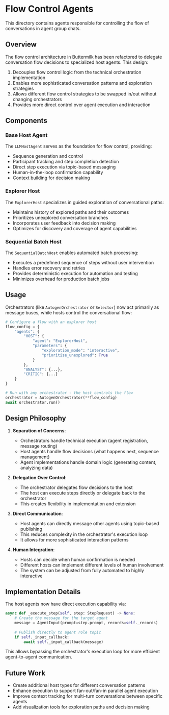 # Flow Control Agents

This directory contains agents responsible for controlling the flow of conversations in agent group chats.

## Overview

The flow control architecture in Buttermilk has been refactored to delegate conversation flow decisions to specialized host agents. This design:

1. Decouples flow control logic from the technical orchestration implementation
2. Enables more sophisticated conversation patterns and exploration strategies
3. Allows different flow control strategies to be swapped in/out without changing orchestrators
4. Provides more direct control over agent execution and interaction

## Components

### Base Host Agent

The `LLMHostAgent` serves as the foundation for flow control, providing:

- Sequence generation and control
- Participant tracking and step completion detection
- Direct step execution via topic-based messaging
- Human-in-the-loop confirmation capability
- Context building for decision making

### Explorer Host

The `ExplorerHost` specializes in guided exploration of conversational paths:

- Maintains history of explored paths and their outcomes
- Prioritizes unexplored conversation branches
- Incorporates user feedback into decision making
- Optimizes for discovery and coverage of agent capabilities

### Sequential Batch Host

The `SequentialBatchHost` enables automated batch processing:

- Executes a predefined sequence of steps without user intervention
- Handles error recovery and retries
- Provides deterministic execution for automation and testing
- Minimizes overhead for production batch jobs

## Usage

Orchestrators (like `AutogenOrchestrator` or `Selector`) now act primarily as message buses, while hosts control the conversational flow:

```python
# Configure a flow with an explorer host
flow_config = {
    "agents": {
        "HOST": {
            "agent": "ExplorerHost",
            "parameters": {
                "exploration_mode": "interactive", 
                "prioritize_unexplored": True
            }
        },
        "ANALYST": {...},
        "CRITIC": {...}
    }
}

# Run with any orchestrator - the host controls the flow
orchestrator = AutogenOrchestrator(**flow_config)
await orchestrator.run()
```

## Design Philosophy

1. **Separation of Concerns**: 
   - Orchestrators handle technical execution (agent registration, message routing)
   - Host agents handle flow decisions (what happens next, sequence management)
   - Agent implementations handle domain logic (generating content, analyzing data)

2. **Delegation Over Control**:
   - The orchestrator delegates flow decisions to the host
   - The host can execute steps directly or delegate back to the orchestrator
   - This creates flexibility in implementation and extension

3. **Direct Communication**:
   - Host agents can directly message other agents using topic-based publishing
   - This reduces complexity in the orchestrator's execution loop
   - It allows for more sophisticated interaction patterns

4. **Human Integration**:
   - Hosts can decide when human confirmation is needed
   - Different hosts can implement different levels of human involvement
   - The system can be adjusted from fully automated to highly interactive

## Implementation Details

The host agents now have direct execution capability via:

```python
async def _execute_step(self, step: StepRequest) -> None:
    # Create the message for the target agent
    message = AgentInput(prompt=step.prompt, records=self._records)
    
    # Publish directly to agent role topic
    if self._input_callback:
        await self._input_callback(message)
```

This allows bypassing the orchestrator's execution loop for more efficient agent-to-agent communication.

## Future Work

- Create additional host types for different conversation patterns
- Enhance execution to support fan-out/fan-in parallel agent execution
- Improve context tracking for multi-turn conversations between specific agents
- Add visualization tools for exploration paths and decision making
